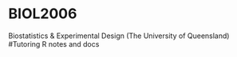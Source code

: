 # BIOL2006
Biostatistics &amp; Experimental Design (The University of Queensland)
#Tutoring R notes and docs
